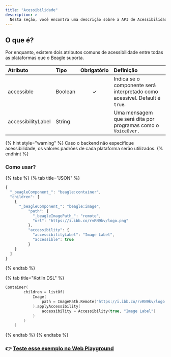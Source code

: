 ```yaml
---
title: "Acessibilidade"
description: >
  Nesta seção, você encontra uma descrição sobre a API de Acessibilidade
---
```


## O que é?

Por enquanto, existem dois atributos comuns de acessibilidade entre todas as plataformas que o Beagle suporta.

| **Atributo** | **Tipo** | Obrigatório | **Definição** |
| :--- | :--- | :---: | :--- |
| accessible | Boolean | ✓ | Indica se o componente será interpretado como acessível. Default é `true`. |
| accessibilityLabel | String |   | Uma mensagem que será dita por programas como o `VoiceOver.` |

{% hint style="warning" %}
Caso o backend não especifique acessibilidade, os valores padrões de cada plataforma serão utilizados.
{% endhint %}

### Como usar?

{% tabs %}
{% tab title="JSON" %}
```typescript
{
  "_beagleComponent_": "beagle:container",
  "children": [
    {
      "_beagleComponent_": "beagle:image",
          "path": {
            "_beagleImagePath_": "remote",
            "url": "https://i.ibb.co/rvRN9kv/logo.png"
          },
          "accessibility": {
            "accessibilityLabel": "Image Label",
            "accessible": true
          }
    }
  ]
}
```
{% endtab %}

{% tab title="Kotlin DSL" %}
```kotlin
Container(
        children = listOf(
            Image(
                path = ImagePath.Remote("https://i.ibb.co/rvRN9kv/logo.png")
            ).applyAccessibility(
                accessibility = Accessibility(true, "Image Label")
            )
        )
    )
```
{% endtab %}
{% endtabs %}

### 👉 [Teste esse exemplo no Web Playground](https://beagle-playground.netlify.app/#/cloud/984d1316f43146f9a1341c478783d536/accessibility.json)